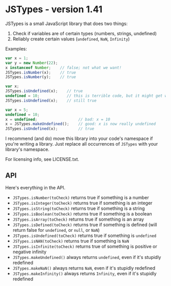 # JSTypes - version 1.41 #

JSTypes is a small JavaScript library that does two things:

1. Check if variables are of certain types (numbers, strings, undefined)
2. Reliably create certain values (`undefined`, `NaN`, `Infinity`)

Examples:

```javascript
var x = 1;
var y = new Number(22);
x instanceof Number;    // false; not what we want!
JSTypes.isNumber(x);    // true
JSTypes.isNumber(y);    // true
```
```javascript
var x;
JSTypes.isUndefined(x);    // true
undefined = 10;            // this is terrible code, but it might get written!
JSTypes.isUndefined(x);    // still true
```
```javascript
var x = 5;
undefined = 10;
x = undefined;                  // bad: x = 10
x = JSTypes.makeUndefined();    // good: x is now really undefined
JSTypes.isUndefined(x);         // true
```

I recommend (and do) move this library into your code's namespace if you're writing a library. Just replace all occurrences of `JSTypes` with your library's namespace.

For licensing info, see LICENSE.txt.

## API ##

Here's everything in the API.

* `JSTypes.isNumber(toCheck)` returns true if something is a number
* `JSTypes.isInteger(toCheck)` returns true if something is an integer
* `JSTypes.isString(toCheck)` returns true if something is a string
* `JSTypes.isBoolean(toCheck)` returns true if something is a boolean
* `JSTypes.isArray(toCheck)` returns true if something is an array
* `JSTypes.isDefined(toCheck)` returns true if something is defined (will return false for `undefined`, or `null`, or `NaN`)
* `JSTypes.isUndefined(toCheck)` returns true if something is `undefined`
* `JSTypes.isNAN(toCheck)` returns true if something is `NaN`
* `JSTypes.isInfinite(toCheck)` returns true of something is positive or negative infinity
* `JSTypes.makeUndefined()` always returns `undefined`, even if it's stupidly redefined
* `JSTypes.makeNaN()` always returns `NaN`, even if it's stupidly redefined
* `JSTypes.makeInfinity()` always returns `Infinity`, even if it's stupidly redefined

